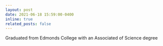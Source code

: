 ```yaml
---
layout: post
date: 2021-06-18 15:59:00-0400
inline: true
related_posts: false
---
```


Graduated from Edmonds College with an Associated of Science degree
